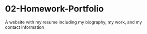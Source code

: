 # 02-Homework-Portfolio
A website with my resume including my biography, my work, and my contact information
